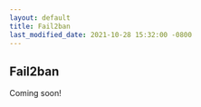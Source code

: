 ```yaml
---
layout: default
title: Fail2ban
last_modified_date: 2021-10-28 15:32:00 -0800
---
```


## Fail2ban

Coming soon!